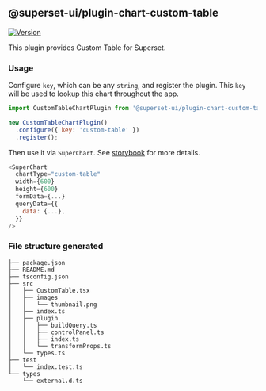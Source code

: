 ## @superset-ui/plugin-chart-custom-table

[![Version](https://img.shields.io/npm/v/@superset-ui/plugin-chart-custom-table.svg?style=flat-square)](https://www.npmjs.com/package/@superset-ui/plugin-chart-custom-table)

This plugin provides Custom Table for Superset.

### Usage

Configure `key`, which can be any `string`, and register the plugin. This `key` will be used to lookup this chart throughout the app.

```js
import CustomTableChartPlugin from '@superset-ui/plugin-chart-custom-table';

new CustomTableChartPlugin()
  .configure({ key: 'custom-table' })
  .register();
```

Then use it via `SuperChart`. See [storybook](https://apache-superset.github.io/superset-ui/?selectedKind=plugin-chart-custom-table) for more details.

```js
<SuperChart
  chartType="custom-table"
  width={600}
  height={600}
  formData={...}
  queryData={{
    data: {...},
  }}
/>
```

### File structure generated

```
├── package.json
├── README.md
├── tsconfig.json
├── src
│   ├── CustomTable.tsx
│   ├── images
│   │   └── thumbnail.png
│   ├── index.ts
│   ├── plugin
│   │   ├── buildQuery.ts
│   │   ├── controlPanel.ts
│   │   ├── index.ts
│   │   └── transformProps.ts
│   └── types.ts
├── test
│   └── index.test.ts
└── types
    └── external.d.ts
```